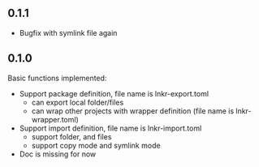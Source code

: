 0.1.1
-----

- Bugfix with symlink file again

0.1.0
-----
Basic functions implemented:
- Support package definition, file name is lnkr-export.toml
  - can export local folder/files
  - can wrap other projects with wrapper definition (file name is lnkr-wrapper.toml)
- Support import definition, file name is lnkr-import.toml
  - support folder, and files
  - support copy mode and symlink mode
- Doc is missing for now
